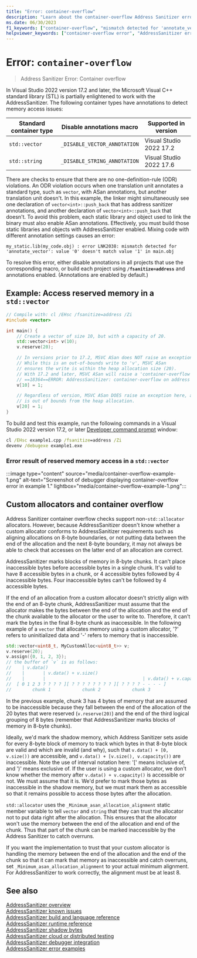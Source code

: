 ```yaml
---
title: "Error: container-overflow"
description: "Learn about the container-overflow Address Sanitizer error."
ms.date: 06/30/2023
f1_keywords: ["container-overflow", "mismatch detected for 'annotate_vector'", "_DISABLE_VECTOR_ANNOTATION"]
helpviewer_keywords: ["container-overflow error", "AddressSanitizer error container-overflow", "mismatch detected for 'annotate_vector'", "_DISABLE_VECTOR_ANNOTATION"]
---
```


# Error: `container-overflow`

> Address Sanitizer Error: Container overflow

In Visual Studio 2022 version 17.2 and later, the Microsoft Visual C++ standard library (STL) is partially enlightened to work with the AddressSanitizer. The following container types have annotations to detect memory access issues:

| Standard container type | Disable annotations macro | Supported in version |
|--|--|--|
| `std::vector` | `_DISABLE_VECTOR_ANNOTATION` | Visual Studio 2022 17.2 |
| `std::string` | `_DISABLE_STRING_ANNOTATION` | Visual Studio 2022 17.6 |

There are checks to ensure that there are no one-definition-rule (ODR) violations. An ODR violation occurs when one translation unit annotates a standard type, such as `vector`, with ASan annotations, but another translation unit doesn't. In this example, the linker might simultaneously see one declaration of `vector<int>::push_back` that has address sanitizer annotations, and another declaration of `vector<int>::push_back` that doesn't. To avoid this problem, each static library and object used to link the binary must also enable ASan annotations. Effectively, you must build those static libraries and objects with AddressSanitizer enabled. Mixing code with different annotation settings causes an error:

```Output
my_static.lib(my_code.obj) : error LNK2038: mismatch detected for 'annotate_vector': value '0' doesn't match value '1' in main.obj
```

To resolve this error, either disable annotations in all projects that use the corresponding macro, or build each project using **`/fsanitize=address`** and annotations enabled. (Annotations are enabled by default.)

## Example: Access reserved memory in a `std::vector`

```cpp
// Compile with: cl /EHsc /fsanitize=address /Zi
#include <vector>

int main() {   
    // Create a vector of size 10, but with a capacity of 20.    
    std::vector<int> v(10);
    v.reserve(20);

    // In versions prior to 17.2, MSVC ASan does NOT raise an exception here.
    // While this is an out-of-bounds write to 'v', MSVC ASan
    // ensures the write is within the heap allocation size (20).
    // With 17.2 and later, MSVC ASan will raise a 'container-overflow' exception:
    // ==18364==ERROR: AddressSanitizer: container-overflow on address 0x1263cb8a0048 at pc 0x7ff6466411ab bp 0x005cf81ef7b0 sp 0x005cf81ef7b8
    v[10] = 1;

    // Regardless of version, MSVC ASan DOES raise an exception here, as this write
    // is out of bounds from the heap allocation.
    v[20] = 1;
}
```

To build and test this example, run the following commands in a Visual Studio 2022 version 17.2, or later [Developer command prompt](../build/building-on-the-command-line.md#developer_command_prompt_shortcuts) window:

```cmd
cl /EHsc example1.cpp /fsanitize=address /Zi
devenv /debugexe example1.exe
```

### Error result of reserved memory access in a `std::vector`

:::image type="content" source="media/container-overflow-example-1.png" alt-text="Screenshot of debugger displaying container-overflow error in example 1." lightbox="media/container-overflow-example-1.png":::

## Custom allocators and container overflow

Address Sanitizer container overflow checks support non-`std::allocator` allocators. However, because AddressSanitizer doesn't know whether a custom allocator conforms to AddressSanitizer requirements such as aligning allocations on 8-byte boundaries, or not putting data between the end of the allocation and the next 8-byte boundary, it may not always be able to check that accesses on the latter end of an allocation are correct.

AddressSanitizer marks blocks of memory in 8-byte chunks. It can't place inaccessible bytes before accessible bytes in a single chunk. It's valid to have 8 accessible bytes in a chunk, or 4 accessible bytes followed by 4 inaccessible bytes. Four inaccessible bytes can't be followed by 4 accessible bytes.

If the end of an allocation from a custom allocator doesn't strictly align with the end of an 8-byte chunk, AddressSanitizer must assume that the allocator makes the bytes between the end of the allocation and the end of the chunk available to the allocator or the user to write to. Therefore, it can't mark the bytes in the final 8-byte chunk as inaccessible. In the following example of a `vector` that allocates memory using a custom allocator, '?' refers to uninitialized data and '-' refers to memory that is inaccessible.

```cpp
std::vector<uint8_t, MyCustomAlloc<uint8_t>> v;
v.reserve(20);
v.assign({0, 1, 2, 3});
// the buffer of `v` is as follows:
//    | v.data()
//    |       | v.data() + v.size()
//    |       |                                     | v.data() + v.capacity()
//  [ 0 1 2 3 ? ? ? ? ][ ? ? ? ? ? ? ? ? ][ ? ? ? ? - - - - ]
//        chunk 1            chunk 2            chunk 3
```

In the previous example, chunk 3 has 4 bytes of memory that are assumed to be inaccessible because they fall between the end of the allocation of the 20 bytes that were reserved (`v.reserve(20)`) and the end of the third logical grouping of 8 bytes (remember that AddressSanitizer marks blocks of memory in 8-byte chunks).

Ideally, we'd mark the shadow memory, which Address Sanitizer sets aside for every 8-byte block of memory to track which bytes in that 8-byte block are valid and which are invalid (and why), such that `v.data() + [0, v.size())` are accessible, and `v.data() + [v.size(), v.capacity())` are inaccessible. Note the use of interval notation here: '[' means inclusive of, and ')' means exclusive of. If the user is using a custom allocator, we don't know whether the memory after `v.data() + v.capacity()` is accessible or not. We must assume that it is. We'd prefer to mark those bytes as inaccessible in the shadow memory, but we must mark them as accessible so that it remains possible to access those bytes after the allocation.

`std::allocator` uses the `_Minimum_asan_allocation_alignment` static member variable to tell `vector` and `string` that they can trust the allocator not to put data right after the allocation. This ensures that the allocator won't use the memory between the end of the allocation and end of the chunk. Thus that part of the chunk can be marked inaccessible by the Address Sanitizer to catch overruns.

If you want the implementation to trust that your custom allocator is handling the memory between the end of the allocation and the end of the chunk so that it can mark that memory as inaccessible and catch overruns, set `_Minimum_asan_allocation_alignment` to your actual minimum alignment. For AddressSanitizer to work correctly, the alignment must be at least 8.

## See also

[AddressSanitizer overview](./asan.md)\
[AddressSanitizer known issues](./asan-known-issues.md)\
[AddressSanitizer build and language reference](./asan-building.md)\
[AddressSanitizer runtime reference](./asan-runtime.md)\
[AddressSanitizer shadow bytes](./asan-shadow-bytes.md)\
[AddressSanitizer cloud or distributed testing](./asan-offline-crash-dumps.md)\
[AddressSanitizer debugger integration](./asan-debugger-integration.md)\
[AddressSanitizer error examples](./asan-error-examples.md)
